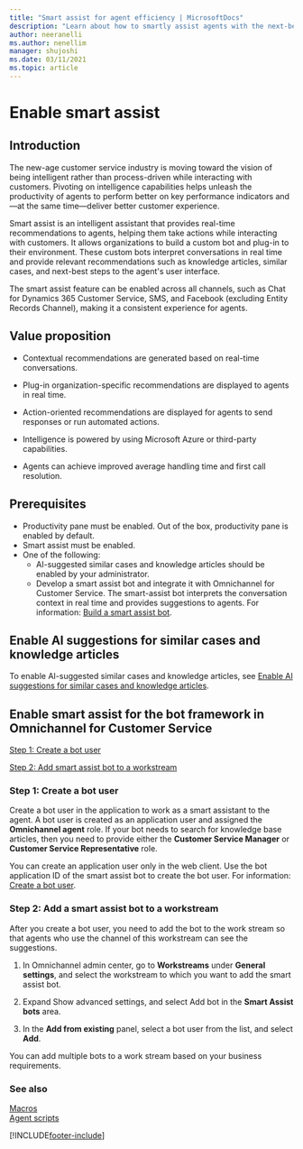 ```yaml
---
title: "Smart assist for agent efficiency | MicrosoftDocs"
description: "Learn about how to smartly assist agents with the next-best steps in the Customer Service workspace and Omnichannel Administration apps."
author: neeranelli
ms.author: nenellim
manager: shujoshi
ms.date: 03/11/2021
ms.topic: article
---
```


# Enable smart assist

## Introduction

The new-age customer service industry is moving toward the vision of being intelligent rather than process-driven while interacting with customers. Pivoting on intelligence capabilities helps unleash the productivity of agents to perform better on key performance indicators and&mdash;at the same time&mdash;deliver better customer experience.

Smart assist is an intelligent assistant that provides real-time recommendations to agents, helping them take actions while interacting with customers. It allows organizations to build a custom bot and plug-in to their environment. These custom bots interpret conversations in real time and provide relevant recommendations such as knowledge articles, similar cases, and next-best steps to the agent's user interface.

The smart assist feature can be enabled across all channels, such as Chat for Dynamics 365 Customer Service, SMS, and Facebook (excluding Entity Records Channel), making it a consistent experience for agents.

## Value proposition

- Contextual recommendations are generated based on real-time conversations.

- Plug-in organization-specific recommendations are displayed to agents in real time.

- Action-oriented recommendations are displayed for agents to send responses or run automated actions.

- Intelligence is powered by using Microsoft Azure or third-party capabilities.

- Agents can achieve improved average handling time and first call resolution.

## Prerequisites

- Productivity pane must be enabled. Out of the box, productivity pane is enabled by default.
- Smart assist must be enabled.
- One of the following:
  - AI-suggested similar cases and knowledge articles should be enabled by your administrator.
  - Develop a smart assist bot and integrate it with Omnichannel for Customer Service. The smart-assist bot interprets the conversation context in real time and provides suggestions to agents. For information: [Build a smart assist bot](../customer-service/smart-assist-bot.md).

## Enable AI suggestions for similar cases and knowledge articles

To enable AI-suggested similar cases and knowledge articles, see [Enable AI suggestions for similar cases and knowledge articles](../customer-service/csw-enable-ai-suggested-cases-knowledge-articles.md).

## Enable smart assist for the bot framework in Omnichannel for Customer Service

[Step 1: Create a bot user](#step-1-create-a-bot-user)

[Step 2: Add smart assist bot to a workstream](#step-2-add-smart-assist-bot-to-a-workstream)

### Step 1: Create a bot user<a name="step-1-create-a-bot-user"></a>

Create a bot user in the application to work as a smart assistant to the agent. A bot user is created as an application user and assigned the **Omnichannel agent** role. If your bot needs to search for knowledge base articles, then you need to provide either the **Customer Service Manager** or **Customer Service Representative** role.

You can create an application user only in the web client. Use the bot application ID of the smart assist bot to create the bot user. For information: [Create a bot user](../customer-service/configure-bot.md#configure-bot-user-as-omnichannel-agent).

### Step 2: Add a smart assist bot to a workstream<a name="step-2-add-smart-assist-bot-to-a-workstream"></a>

After you create a bot user, you need to add the bot to the work stream so that agents who use the channel of this workstream can see the suggestions.

1. In Omnichannel admin center, go to **Workstreams** under **General settings**, and select the workstream to which you want to add the smart assist bot.

2. Expand Show advanced settings, and select Add bot in the **Smart Assist bots** area.

3. In the **Add from existing** panel, select a bot user from the list, and select **Add**.

You can add multiple bots to a work stream based on your business requirements.


### See also

[Macros](macros.md)  
[Agent scripts](agent-scripts.md)  

[!INCLUDE[footer-include](../includes/footer-banner.md)]
